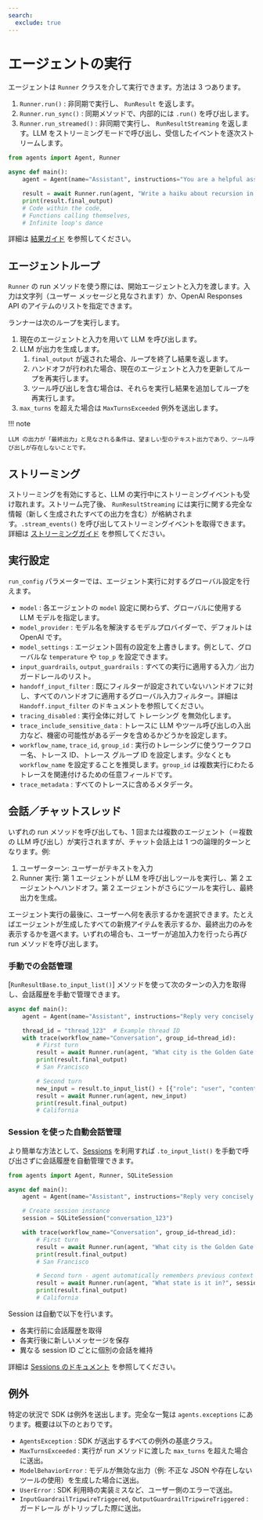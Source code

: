 ```yaml
---
search:
  exclude: true
---
```

# エージェントの実行

エージェントは `Runner` クラスを介して実行できます。方法は 3 つあります。

1. `Runner.run()` : 非同期で実行し、 `RunResult` を返します。  
2. `Runner.run_sync()` : 同期メソッドで、内部的には `.run()` を呼び出します。  
3. `Runner.run_streamed()` : 非同期で実行し、 `RunResultStreaming` を返します。LLM をストリーミングモードで呼び出し、受信したイベントを逐次ストリームします。

```python
from agents import Agent, Runner

async def main():
    agent = Agent(name="Assistant", instructions="You are a helpful assistant")

    result = await Runner.run(agent, "Write a haiku about recursion in programming.")
    print(result.final_output)
    # Code within the code,
    # Functions calling themselves,
    # Infinite loop's dance
```

詳細は [結果ガイド](results.md) を参照してください。

## エージェントループ

`Runner` の run メソッドを使う際には、開始エージェントと入力を渡します。入力は文字列（ユーザー メッセージと見なされます）か、OpenAI Responses API のアイテムのリストを指定できます。

ランナーは次のループを実行します。

1. 現在のエージェントと入力を用いて LLM を呼び出します。  
2. LLM が出力を生成します。  
    1. `final_output` が返された場合、ループを終了し結果を返します。  
    2. ハンドオフが行われた場合、現在のエージェントと入力を更新してループを再実行します。  
    3. ツール呼び出しを含む場合は、それらを実行し結果を追加してループを再実行します。  
3. `max_turns` を超えた場合は `MaxTurnsExceeded` 例外を送出します。

!!! note

    LLM の出力が「最終出力」と見なされる条件は、望ましい型のテキスト出力であり、ツール呼び出しが存在しないことです。

## ストリーミング

ストリーミングを有効にすると、LLM の実行中にストリーミングイベントも受け取れます。ストリーム完了後、 `RunResultStreaming` には実行に関する完全な情報（新しく生成されたすべての出力を含む）が格納されます。`.stream_events()` を呼び出してストリーミングイベントを取得できます。詳細は [ストリーミングガイド](streaming.md) を参照してください。

## 実行設定

`run_config` パラメーターでは、エージェント実行に対するグローバル設定を行えます。

- `model` : 各エージェントの `model` 設定に関わらず、グローバルに使用する LLM モデルを指定します。  
- `model_provider` : モデル名を解決するモデルプロバイダーで、デフォルトは OpenAI です。  
- `model_settings` : エージェント固有の設定を上書きします。例として、グローバルな `temperature` や `top_p` を設定できます。  
- `input_guardrails`, `output_guardrails` : すべての実行に適用する入力／出力ガードレールのリスト。  
- `handoff_input_filter` : 既にフィルターが設定されていないハンドオフに対し、すべてのハンドオフに適用するグローバル入力フィルター。詳細は `Handoff.input_filter` のドキュメントを参照してください。  
- `tracing_disabled` : 実行全体に対して トレーシング を無効化します。  
- `trace_include_sensitive_data` : トレースに LLM やツール呼び出しの入出力など、機密の可能性があるデータを含めるかどうかを設定します。  
- `workflow_name`, `trace_id`, `group_id` : 実行のトレーシングに使うワークフロー名、トレース ID、トレース グループ ID を設定します。少なくとも `workflow_name` を設定することを推奨します。`group_id` は複数実行にわたるトレースを関連付けるための任意フィールドです。  
- `trace_metadata` : すべてのトレースに含めるメタデータ。  

## 会話／チャットスレッド

いずれの run メソッドを呼び出しても、1 回または複数のエージェント（＝複数の LLM 呼び出し）が実行されますが、チャット会話上は 1 つの論理的ターンとなります。例:

1. ユーザーターン: ユーザーがテキストを入力  
2. Runner 実行: 第 1 エージェントが LLM を呼び出しツールを実行し、第 2 エージェントへハンドオフ。第 2 エージェントがさらにツールを実行し、最終出力を生成。  

エージェント実行の最後に、ユーザーへ何を表示するかを選択できます。たとえばエージェントが生成したすべての新規アイテムを表示するか、最終出力のみを表示するかを選べます。いずれの場合も、ユーザーが追加入力を行ったら再び run メソッドを呼び出します。

### 手動での会話管理

[`RunResultBase.to_input_list()`] メソッドを使って次のターンの入力を取得し、会話履歴を手動で管理できます。

```python
async def main():
    agent = Agent(name="Assistant", instructions="Reply very concisely.")

    thread_id = "thread_123"  # Example thread ID
    with trace(workflow_name="Conversation", group_id=thread_id):
        # First turn
        result = await Runner.run(agent, "What city is the Golden Gate Bridge in?")
        print(result.final_output)
        # San Francisco

        # Second turn
        new_input = result.to_input_list() + [{"role": "user", "content": "What state is it in?"}]
        result = await Runner.run(agent, new_input)
        print(result.final_output)
        # California
```

### Session を使った自動会話管理

より簡単な方法として、[Sessions](sessions.md) を利用すれば `.to_input_list()` を手動で呼び出さずに会話履歴を自動管理できます。

```python
from agents import Agent, Runner, SQLiteSession

async def main():
    agent = Agent(name="Assistant", instructions="Reply very concisely.")

    # Create session instance
    session = SQLiteSession("conversation_123")

    with trace(workflow_name="Conversation", group_id=thread_id):
        # First turn
        result = await Runner.run(agent, "What city is the Golden Gate Bridge in?", session=session)
        print(result.final_output)
        # San Francisco

        # Second turn - agent automatically remembers previous context
        result = await Runner.run(agent, "What state is it in?", session=session)
        print(result.final_output)
        # California
```

Session は自動で以下を行います。

- 各実行前に会話履歴を取得  
- 各実行後に新しいメッセージを保存  
- 異なる session ID ごとに個別の会話を維持  

詳細は [Sessions のドキュメント](sessions.md) を参照してください。

## 例外

特定の状況で SDK は例外を送出します。完全な一覧は `agents.exceptions` にあります。概要は以下のとおりです。

- `AgentsException` : SDK が送出するすべての例外の基底クラス。  
- `MaxTurnsExceeded` : 実行が run メソッドに渡した `max_turns` を超えた場合に送出。  
- `ModelBehaviorError` : モデルが無効な出力（例: 不正な JSON や存在しないツールの使用）を生成した場合に送出。  
- `UserError` : SDK 利用時の実装ミスなど、ユーザー側のエラーで送出。  
- `InputGuardrailTripwireTriggered`, `OutputGuardrailTripwireTriggered` : ガードレール がトリップした際に送出。